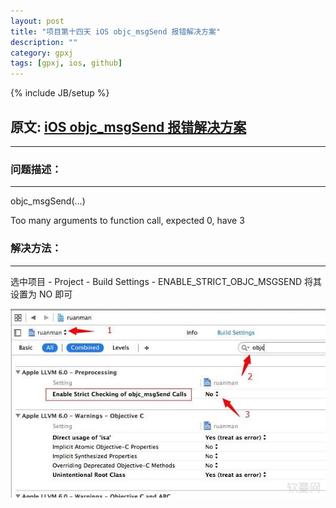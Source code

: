 ```yaml
---
layout: post
title: "项目第十四天 iOS objc_msgSend 报错解决方案"
description: ""
category: gpxj
tags: [gpxj, ios, github]
---
```

{% include JB/setup %}

## 原文: [iOS objc_msgSend 报错解决方案](http://www.ruanman.net/swift/learn/10443.html)
---

### 问题描述：
---

objc_msgSend(...)

Too many arguments to function call, expected 0, have 3

### 解决方法：
---

选中项目 - Project - Build Settings - ENABLE_STRICT_OBJC_MSGSEND  将其设置为 NO 即可

![1.jpg](/assets/img/ios/gpxj/14/1/1.jpg)
